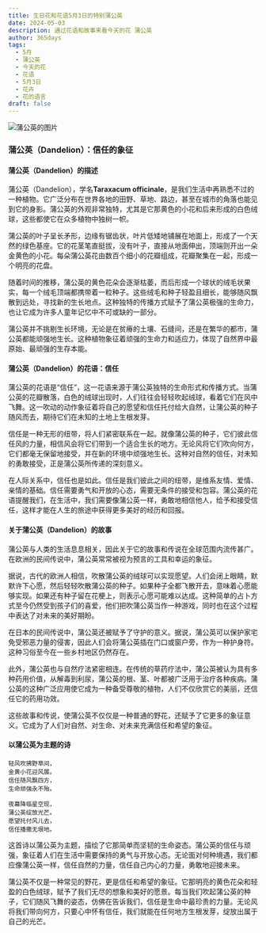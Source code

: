 ```yaml
---
title: 生日花和花语5月3日的特别蒲公英
date: 2024-05-03
description: 通过花语和故事来看今天的花 蒲公英
author: 365days
tags:
  - 5月
  - 蒲公英
  - 今天的花
  - 花语
  - 5月3日
  - 花卉
  - 花的语言
draft: false
---
```



![蒲公英的图片](https://cdn.pixabay.com/photo/2023/05/22/14/49/dandelion-8010882_1280.jpg#center#center)


### 蒲公英（Dandelion）：信任的象征

#### 蒲公英（Dandelion）的描述

蒲公英（Dandelion），学名**Taraxacum officinale**，是我们生活中再熟悉不过的一种植物。它广泛分布在世界各地的田野、草地、路边，甚至在城市的角落也能见到它的身影。蒲公英的外观非常独特，尤其是它那黄色的小花和后来形成的白色绒球，这些都使它在众多植物中独树一帜。

蒲公英的叶子呈长矛形，边缘有锯齿状，叶片低矮地铺展在地面上，形成了一个天然的绿色基座。它的花茎笔直挺拔，没有叶子，直接从地面伸出，顶端则开出一朵金黄色的小花。每朵蒲公英花由数百个细小的花瓣组成，花瓣聚集在一起，形成一个明亮的花盘。

随着时间的推移，蒲公英的黄色花朵会逐渐枯萎，而后形成一个球状的绒毛状果实，每一个绒毛顶端都携带着一粒种子。这些绒毛和种子轻盈且细长，能够随风飘散到远处，寻找新的生长地点。这种独特的传播方式赋予了蒲公英极强的生命力，也让它成为许多人童年记忆中不可或缺的一部分。

蒲公英并不挑剔生长环境，无论是在贫瘠的土壤、石缝间，还是在繁华的都市，蒲公英都能顽强地生长。这种植物象征着顽强的生命力和适应力，体现了自然界中最原始、最顽强的生存本能。

#### 蒲公英（Dandelion）的花语：信任

蒲公英的花语是“信任”，这一花语来源于蒲公英独特的生命形式和传播方式。当蒲公英的花瓣散落，白色的绒球出现时，人们往往会轻轻吹起绒球，看着它们在风中飞舞。这一吹动的动作象征着将自己的愿望和信任托付给大自然，让蒲公英的种子随风而去，期待它们在未知的土地上生根发芽。

信任是一种无形的纽带，将人们紧密联系在一起。就像蒲公英的种子，它们彼此信任风的力量，相信风会将它们带到一个适合生长的地方。无论风将它们吹向何方，它们都毫无保留地接受，并在新的环境中顽强地生长。这种对自然的信任，对未知的勇敢接受，正是蒲公英所传递的深刻意义。

在人际关系中，信任也是如此。信任是我们彼此之间的纽带，是维系友情、爱情、亲情的基础。信任需要勇气和开放的心态，需要无条件的接受和包容。蒲公英的花语提醒我们，在生活中，我们需要像蒲公英一样，勇敢地相信他人，给予和接受信任，这样才能在人生的旅途中获得更多美好的经历和回报。

#### 关于蒲公英（Dandelion）的故事

蒲公英与人类的生活息息相关，因此关于它的故事和传说在全球范围内流传甚广。在欧洲的民间传说中，蒲公英常常被视为预言的工具和幸运的象征。

据说，古代的欧洲人相信，吹散蒲公英的绒球可以实现愿望。人们会闭上眼睛，默默许下心愿，然后轻轻吹散蒲公英的种子。如果种子全都飞散开去，意味着心愿能够实现。如果还有种子留在花梗上，则表示心愿可能难以达成。这种简单的占卜方式至今仍然受到孩子们的喜爱，他们把吹蒲公英当作一种游戏，同时也在这个过程中表达了对未来的美好期盼。

在日本的民间传说中，蒲公英还被赋予了守护的意义。据说，蒲公英可以保护家宅免受邪恶力量的侵害，因此人们会将蒲公英插在门口或窗户旁，作为一种护身符。这种习俗至今在一些乡村地区仍然存在。

此外，蒲公英也与自然疗法紧密相连。在传统的草药疗法中，蒲公英被认为具有多种药用价值，从解毒到利尿，蒲公英的根、茎、叶都被广泛用于治疗各种疾病。蒲公英的这种广泛应用使它成为一种备受尊敬的植物，人们不仅欣赏它的美丽，还信任它的药用功效。

这些故事和传说，使蒲公英不仅仅是一种普通的野花，还赋予了它更多的象征意义。它成为了人们对自然、对生命、对未来充满信任和希望的象征。

#### 以蒲公英为主题的诗

	轻风吹拂野草间，  
	金黄小花迎风展。  
	信任随风飘四方，  
	生命顽强永不殆。
	
	夜幕降临星空现，  
	蒲公英绽放光芒。  
	愿望托付风儿去，  
	信任播撒无垠地。

这首诗以蒲公英为主题，描绘了它那简单而坚韧的生命姿态。蒲公英的信任与顽强，象征着人们在生活中需要保持的勇气与开放心态。无论面对何种境遇，我们都应像蒲公英一样，信任自然的力量，信任自己内心的力量，勇敢地迎接未来。

蒲公英不仅是一种常见的野花，更是信任和希望的象征。它那明亮的黄色花朵和轻盈的白色绒球，赋予了我们无尽的想象和美好的愿景。每当我们吹起蒲公英的种子，它们随风飞舞的姿态，仿佛在告诉我们，信任是生命中最珍贵的力量。无论风将我们带向何方，只要心中怀有信任，我们就能在任何地方生根发芽，绽放出属于自己的光芒。